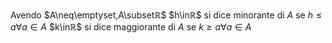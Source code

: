 Avendo $A\neq\emptyset,A\subsetℝ$
$h\inℝ$ si dice minorante di     $A$ se $h\leq a\forall a\in A$
$k\inℝ$ si dice maggiorante di $A$ se $k\geq a\forall a\in A$
